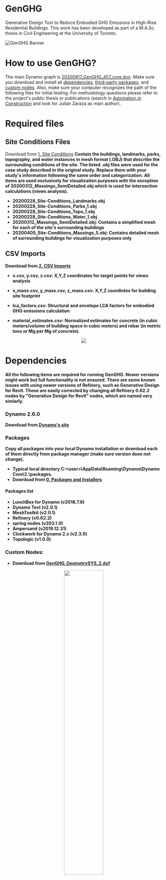 # GenGHG
Generative Design Tool to Reduce Embodied GHG Emissions in High-Rise Residential Buildings.
This work has been developed as part of a M.A.Sc. thesis in Civil Engineering at the University of Toronto.


![GenGHG Banner](https://www.dropbox.com/s/5lsjhh7ih4tbfdg/2020.12.28%20Github%20Banner%202.png?raw=1)

# How to use GenGHG?
The main Dynamo graph is [20200817_GenGHG_457_core.dyn](https://github.com/julianzpe/GenGHG/blob/master/20200817_GenGHG_457_core.dyn). Make sure you download and install all [dependencies](https://github.com/julianzpe/GenGHG#dependencies), [third-party packages](https://github.com/julianzpe/GenGHG#packages-list), and [custom nodes](https://github.com/julianzpe/GenGHG#custom-nodes). Also, make sure your computer recognizes the path of the following files for initial testing. For methodology questions please refer to the project's public thesis or publications (search in  [Automation in Construction](https://www.sciencedirect.com/journal/automation-in-construction) and look for Julian Zaraza as main author).

# Required files
## Site Conditions Files
Download from [1. Site Conditions](https://github.com/julianzpe/GenGHG/tree/master/1.%20Site%20Conditions)
<b>
Contain the buildings, landmarks, parks, topography, and water instances in mesh format (.OBJ) that describe the surrounding conditions of the site. The listed .obj files were used for the case study described in the original study. Replace them with your study's information following the same order and categorization. All items are used exclusively for visualization purposes with the exception of 20200312_Massings_SemiDetailed.obj which is used for intersection calculations (views analysis). 
- 20200228_Site-Conditions_Landmarks.obj
- 20200228_Site-Conditions_Parks_1.obj
- 20200228_Site-Conditions_Topo_1.obj
- 20200228_Site-Conditions_Water_1.obj
- 20200312_Massings_SemiDetailed.obj: Contains a simplified mesh for each of the site's surrounding buildings
- 20200405_Site-Conditions_Massings_5.obj: Contains detailed mesh of surrounding buildings for visualization purposes only

## CSV Imports
Download from [2. CSV Imports](https://github.com/julianzpe/GenGHG/tree/master/2.%20CSV%20Imports)
- x.csv, y.csv, z.csv: X,Y,Z coordinates for target points for views analysis

- x_mass.csv, y_mass.csv, z_mass.csv: X,Y,Z coordintes for building site footprint 

- lca_factors.csv: Structural and envelope LCA factors for embodied GHG emissions calculation

- material_estimates.csv: Normalized estimates for concrete (in cubic meters/volume of building space in cubic meters) and rebar (in metric tons or Mg per Mg of concrete).

<p align="center">
  <img src="https://www.dropbox.com/s/p9pl0fazjom6a2v/2020.12.28%20GenGHG%20GIF.gif?raw=1">
</p>

# Dependencies
All the following items are required for running GenGHG. Newer versions might work but full functionality is not ensured. There are some known issues with using newer versions of Refinery, such as Generative Design for Revit. These are easily corrected by changing all Refinery 0.62.2 nodes by "Generative Design for Revit" nodes, which are named very simlarly.

### Dynamo 2.6.0 
Download from [Dynamo's site](https://www.dynamobim.org)

### Packages
Copy all packages into your local Dynamo installation or download each of them directly from package manager (make sure version does not change). 

* Typical local directory C:\<user>\AppData\Roaming\Dynamo\Dynamo Core\2.<version>\packages. 
* Download from [0. Packages and Installers](https://github.com/julianzpe/GenGHG/tree/master/0.%20Packages%20and%20Installers)
  
####    Packages list
- LunchBox for Dynamo (v2018.7.6)
- Dynamo Text (v2.0.1)
- MeshToolkit (v2.0.1)
- Refinery (v0.62.2)
- spring nodes (v203.1.0)
- Ampersand (v2019.12.31)
- Clockwork for Dynamo 2.x (v2.3.0)
- Topologic (v1.0.0)

### Custom Nodes:
- Download from [GenGHG_GeometrySYS_2.dyf](https://github.com/julianzpe/GenGHG/blob/master/20200817_GenGHG_457_core.dyn)

<p align="center">
<img src="https://www.dropbox.com/s/535161oyug4u0zp/GenGHG_thumbnail.png?raw=1" width=50% height=50%>
</p>



